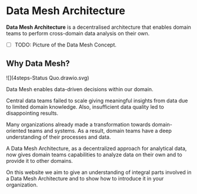 # Data Mesh Architecture

**Data Mesh Architecture** is a decentralised architecture that enables domain teams to perform cross-domain data analysis on their own.

- [ ] TODO: Picture of the Data Mesh Concept.

## Why Data Mesh?

![](4steps-Status Quo.drawio.svg)

Data Mesh enables data-driven decisions within our domain.

Central data teams failed to scale giving meaningful insights from data due to limited domain knowledge. 
Also, insufficient data quality led to disappointing results.

Many organizations already made a transformation towards domain-oriented teams and systems.
As a result, domain teams have a deep understanding of their processes and data.

A Data Mesh Architecture, as a decentralized approach for analytical data, now gives domain teams capabilities to analyze data on their own and to provide it to other domains.

On this website we aim to give an understanding of integral parts involved in a Data Mesh Architecture and to show how to introduce it in your organization.




